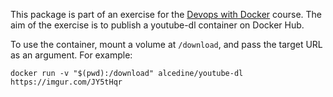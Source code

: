 This package is part of an exercise for the
[Devops with Docker](https://devopswithdocker.com/part1/) course.
The aim of the exercise is to publish a youtube-dl container on Docker Hub.

To use the container, mount a volume at `/download`,
and pass the target URL as an argument.
For example:

```
docker run -v "$(pwd):/download" alcedine/youtube-dl https://imgur.com/JY5tHqr
```
